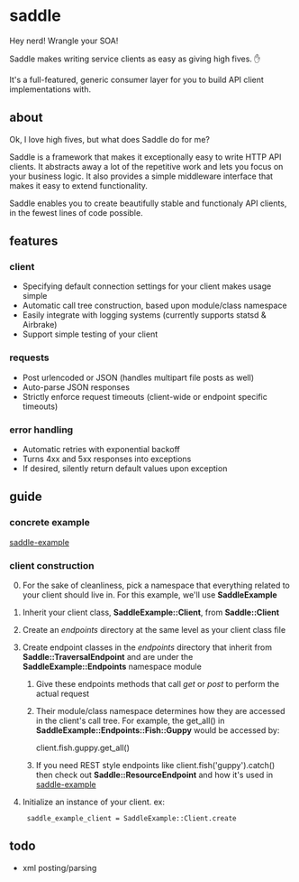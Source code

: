 # saddle

Hey nerd! Wrangle your SOA!

Saddle makes writing service clients as easy as giving high fives. :hand:

It's a full-featured, generic consumer layer for you to build API client implementations with.


## about

Ok, I love high fives, but what does Saddle do for me?

Saddle is a framework that makes it exceptionally easy to write HTTP API clients. It abstracts away a lot of the repetitive work and lets you focus on your business logic. It also provides a simple middleware interface that makes it easy to extend functionality.

Saddle enables you to create beautifully stable and functionaly API clients, in the fewest lines of code possible.


## features

### client
* Specifying default connection settings for your client makes usage simple
* Automatic call tree construction, based upon module/class namespace
* Easily integrate with logging systems (currently supports statsd & Airbrake)
* Support simple testing of your client

### requests
* Post urlencoded or JSON (handles multipart file posts as well)
* Auto-parse JSON responses
* Strictly enforce request timeouts (client-wide or endpoint specific timeouts)

### error handling
* Automatic retries with exponential backoff
* Turns 4xx and 5xx responses into exceptions
* If desired, silently return default values upon exception


## guide

### concrete example
[saddle-example](https://github.com/mLewisLogic/saddle-example)

### client construction
0. For the sake of cleanliness, pick a namespace that everything related to your client should live in. For this example, we'll use __SaddleExample__
1. Inherit your client class, __SaddleExample::Client__, from __Saddle::Client__
2. Create an _endpoints_ directory at the same level as your client class file
3. Create endpoint classes in the _endpoints_ directory that inherit from __Saddle::TraversalEndpoint__ and are under the __SaddleExample::Endpoints__ namespace module
    1. Give these endpoints methods that call _get_ or _post_ to perform the actual request
    2. Their module/class namespace determines how they are accessed in the client's call tree. For example, the get\_all() in __SaddleExample::Endpoints::Fish::Guppy__ would be accessed by:

        client.fish.guppy.get_all()

    3. If you need REST style endpoints like client.fish('guppy').catch() then check out __Saddle::ResourceEndpoint__ and how it's used in [saddle-example](https://github.com/mLewisLogic/saddle-example/blob/master/lib/endpoints/kitten.rb)

4. Initialize an instance of your client. ex:

        saddle_example_client = SaddleExample::Client.create



## todo
* xml posting/parsing
